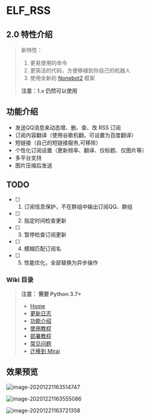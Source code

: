 # ELF_RSS

## 2.0 特性介绍

> 新特性：
>
> 1. 更易使用的命令
> 2. 更简洁的代码，方便移植到你自己的机器人
> 3. 使用全新的 [Nonebot2](https://v2.nonebot.dev/guide/) 框架
>
> **注意：1.x 仍然可以使用**

## 功能介绍
* 发送QQ消息来动态增、删、查、改 RSS 订阅
* 订阅内容翻译（使用谷歌机翻，可设置为百度翻译）
* 短链接（自己的短链接服务,可移除）
* 个性化订阅设置（更新频率、翻译、仅标题、仅图片等）
* 多平台支持
* 图片压缩后发送

## TODO

- [ ] 1. 订阅信息保护，不在群组中输出订阅QQ、群组
- [ ] 2. 指定时间检查更新
- [ ] 3. 暂停检查订阅更新
- [ ] 4. 模糊匹配订阅名
- [ ] 5. 性能优化，全部替换为异步操作

### Wiki 目录

> **注意： 需要 Python 3.7+**
>
> * [Home](https://github.com/Quan666/ELF_RSS/wiki)
> * [更新日志](https://github.com/Quan666/ELF_RSS/wiki/%E6%9B%B4%E6%96%B0%E6%97%A5%E5%BF%97)
> * [功能介绍](https://github.com/Quan666/ELF_RSS/wiki/%E5%8A%9F%E8%83%BD%E4%BB%8B%E7%BB%8D)
> * [使用教程](https://github.com/Quan666/ELF_RSS/wiki/%E4%BD%BF%E7%94%A8%E6%95%99%E7%A8%8B)
> * [部署教程](https://github.com/Quan666/ELF_RSS/wiki/%E9%83%A8%E7%BD%B2%E6%95%99%E7%A8%8B)
> * [常见问题](https://github.com/Quan666/ELF_RSS/wiki/%E5%B8%B8%E8%A7%81%E9%97%AE%E9%A2%98)
> * [迁移到 Mirai](https://github.com/Quan666/ELF_RSS/wiki/%E8%BF%81%E7%A7%BB%E5%88%B0-mirai)


## 效果预览

![image-20201221163514747](https://cdn.jsdelivr.net/gh/Quan666/CDN/pic/image-20201221163514747.png)

![image-20201221163555086](https://cdn.jsdelivr.net/gh/Quan666/CDN/pic/image-20201221163555086.png)

![image-20201221163721358](https://cdn.jsdelivr.net/gh/Quan666/CDN/pic/image-20201221163721358.png)

